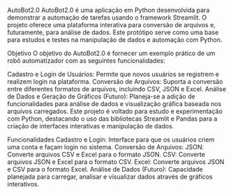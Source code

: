 AutoBot2.0
AutoBot2.0 é uma aplicação em Python desenvolvida para demonstrar a automação de tarefas usando o framework Streamlit. O projeto oferece uma plataforma interativa para conversão de arquivos e, futuramente, para análise de dados. Este protótipo serve como uma base para estudos e testes na manipulação de dados e automação com Python.

Objetivo
O objetivo do AutoBot2.0 é fornecer um exemplo prático de um robô automatizador com as seguintes funcionalidades:

Cadastro e Login de Usuários: Permite que novos usuários se registrem e realizem login na plataforma.
Conversão de Arquivos: Suporta a conversão entre diferentes formatos de arquivos, incluindo CSV, JSON e Excel.
Análise de Dados e Geração de Gráficos (Futuro): Planeja-se a adição de funcionalidades para análise de dados e visualização gráfica baseada nos arquivos carregados.
Este projeto é voltado para estudo e experimentação com Python, destacando o uso das bibliotecas Streamlit e Pandas para a criação de interfaces interativas e manipulação de dados.

Funcionalidades
Cadastro e Login: Interface para que os usuários criem uma conta e façam login no sistema.
Conversão de Arquivos:
JSON: Converte arquivos CSV e Excel para o formato JSON.
CSV: Converte arquivos JSON e Excel para o formato CSV.
Excel: Converte arquivos JSON e CSV para o formato Excel.
Análise de Dados (Futuro): Capacidade planejada para carregar, analisar e visualizar dados através de gráficos interativos.

